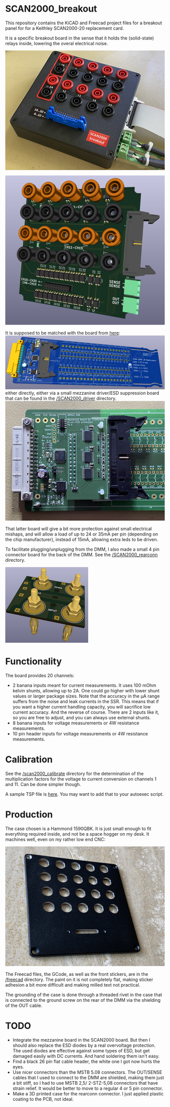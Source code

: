 # SCAN2000_breakout

This repository contains the KiCAD and Freecad project files for a breakout panel for for a Keithley SCAN2000-20 replacement card.

It is a specific breakout board in the sense that it holds the (solid-state) relays inside, lowering the overal electrical noise.

![case](images/breakout_photo.png)

![PCB](images/pcb.png)

It is supposed to be matched with the board from [here](https://github.com/hb020/SCAN2000):
![SCAN2000_PCB](images/pcb_for_breakout.png)
either directly, either via a small mezzanine driver/ESD suppression board that can be found in the [/SCAN2000_driver](/SCAN2000_driver) directory.
![SCAN2000_Mezzanine_PCB](images/pcb_for_breakout_photo.png)

That latter board will give a bit more protection against small electrical mishaps, and will allow a load of up to 24 or 35mA per pin (depending on the chip manufacturer), instead of 15mA, allowing extra leds to be driven.

To facilitate plugging/unplugging from the DMM, I also made a small 4 pin connector board for the back of the DMM. See the [/SCAN2000_rearconn](/SCAN2000_rearconn) directory.

![rearconn](images/rearconn.png)

# Functionality

The board provides 20 channels:

* 2 banana inputs meant for current measurements. It uses 100 mOhm kelvin shunts, allowing up to 2A. One could go higher with lower shunt values or larger package sizes. Note that the accuracy in the µA range suffers from the noise and leak currents in the SSR. This means that if you want a higher current handling capacity, you will sacrifice low current accuracy. And the reverse of course. There are 2 inputs like it, so you are free to adjust, and you can always use external shunts.
* 8 banana inputs for voltage measurements or 4W resistance measurements.
* 10 pin header inputs for voltage measurements or 4W resistance measurements.

# Calibration

See the [/scan2000_calibrate](/scan2000_calibrate) directory for the determination of the multiplication factors for the voltage to current conversion on channels 1 and 11. Can be done simpler though.

A sample TSP file is [here](breakoutAmps.tsp). You may want to add that to your autoexec script.

# Production

The case chosen is a Hammond 1590QBK. It is just small enough to fit everything required inside, and not be a space hogger on my desk. It machines well, even on my rather low end CNC:

![case_front](images/case_front.png)

The Freecad files, the GCode, as well as the front stickers, are in the [/freecad](/freecad) directory.
The paint on it is not completely flat, making sticker adhesion a bit more difficult and making milled text not practical.

The grounding of the case is done through a threaded rivet in the case that is connected to the ground screw on the rear of the DMM via the shielding of the OUT cable.

# TODO

* Integrate the mezzanine board in the SCAN2000 board. But then I should also replace the ESD diodes by a real overvoltage protection. The used diodes are effective against some types of ESD, but get damaged easily with DC currents. And hand soldering them isn't easy.
* Find a black 26 pin flat cable header, the white one I got now hurts the eyes.
* Use nicer connectors than the MSTB 5.08 connectors. The OUT/SENSE cables that I used to connect to the DMM are shielded, making them just a bit stiff, so I had to use MSTB 2,5/ 2-STZ-5,08 connectors that have strain relief. It would be better to move to a regular 4 or 5 pin connector.
* Make a 3D printed case for the rearconn connector. I just applied plastic coating to the PCB, not ideal.
